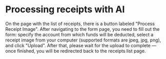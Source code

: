 # Processing receipts with AI

On the page with the list of receipts, there is a button labeled "Process Receipt Image". After navigating to the form page, you need to fill out the form: specify the account from which funds will be deducted, select a receipt image from your computer (supported formats are jpeg, jpg, png), and click "Upload". After that, please wait for the upload to complete — once finished, you will be redirected back to the receipts list page.